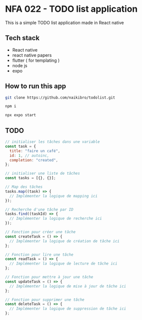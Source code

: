 # NFA 022 - TODO list application

This is a simple TODO list application made in React native

## Tech stack

- React native
- react native papers
- flutter ( for templating )
- node js
- expo

## How to run this app

```sh
git clone https://github.com/naikibro/todolist.git
```

```sh
npm i
```

```sh
npx expo start
```

## TODO

```js
// initialiser les tâches dans une variable
const task = {
  title: "faire un café",
  id: 1, // autoinc,
  completion: "created",
};

// initialiser une liste de tâches
const tasks = [{}, {}];

// Map des tâches
tasks.map((task) => {
  // Implémenter la logique de mapping ici
});

// Recherche d'une tâche par ID
tasks.find((taskId) => {
  // Implémenter la logique de recherche ici
});

// Fonction pour créer une tâche
const createTask = () => {
  // Implémenter la logique de création de tâche ici
};

// Fonction pour lire une tâche
const readTask = () => {
  // Implémenter la logique de lecture de tâche ici
};

// Fonction pour mettre à jour une tâche
const updateTask = () => {
  // Implémenter la logique de mise à jour de tâche ici
};

// Fonction pour supprimer une tâche
const deleteTask = () => {
  // Implémenter la logique de suppression de tâche ici
};
```
